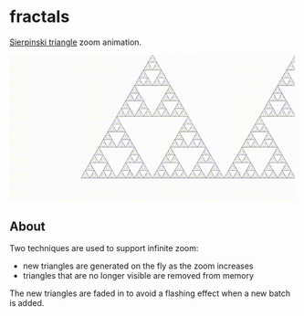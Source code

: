 # fractals
[Sierpinski triangle](https://en.wikipedia.org/wiki/Sierpi%C5%84ski_triangle) zoom animation.

<img src="assets/sierpinski.gif" alt="Sierpinski zoom animation" width="500" />

## About

Two techniques are used to support infinite zoom:
- new triangles are generated on the fly as the zoom increases
- triangles that are no longer visible are removed from memory

The new triangles are faded in to avoid a flashing effect when a new batch is added.
